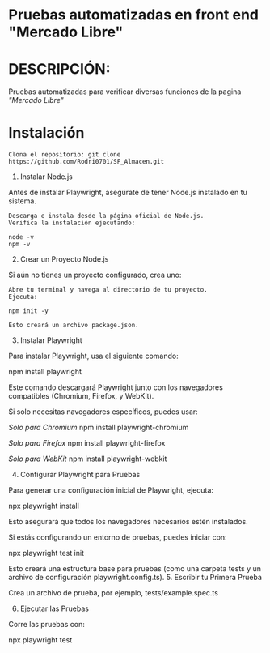 # Pruebas automatizadas en front end "Mercado Libre"


# DESCRIPCIÓN:  
Pruebas automatizadas para verificar diversas funciones de la pagina *"Mercado Libre"*

# Instalación

    Clona el repositorio: git clone https://github.com/Rodri0701/SF_Almacen.git


1. Instalar Node.js

Antes de instalar Playwright, asegúrate de tener Node.js instalado en tu sistema.

    Descarga e instala desde la página oficial de Node.js.
    Verifica la instalación ejecutando:

    node -v
    npm -v

2. Crear un Proyecto Node.js

Si aún no tienes un proyecto configurado, crea uno:

    Abre tu terminal y navega al directorio de tu proyecto.
    Ejecuta:

    npm init -y

    Esto creará un archivo package.json.

3. Instalar Playwright

Para instalar Playwright, usa el siguiente comando:

npm install playwright

Este comando descargará Playwright junto con los navegadores compatibles (Chromium, Firefox, y WebKit).

Si solo necesitas navegadores específicos, puedes usar:

*Solo para Chromium*
npm install playwright-chromium

*Solo para Firefox*
npm install playwright-firefox

*Solo para WebKit*
npm install playwright-webkit

4. Configurar Playwright para Pruebas

Para generar una configuración inicial de Playwright, ejecuta:

npx playwright install

Esto asegurará que todos los navegadores necesarios estén instalados.

Si estás configurando un entorno de pruebas, puedes iniciar con:

npx playwright test init

Esto creará una estructura base para pruebas (como una carpeta tests y un archivo de configuración playwright.config.ts).
5. Escribir tu Primera Prueba

Crea un archivo de prueba, por ejemplo, tests/example.spec.ts

6. Ejecutar las Pruebas

Corre las pruebas con:

npx playwright test
